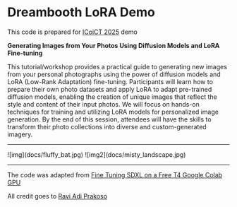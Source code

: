 # Dreambooth LoRA Demo

This code is prepared for [ICoiCT 2025](https://2025.icoict.org/) demo

**Generating Images from Your Photos Using Diffusion Models and LoRA Fine-tuning**

This tutorial/workshop provides a practical guide to generating new images from your personal photographs using the power of diffusion models and LoRA (Low-Rank Adaptation) fine-tuning. Participants will learn how to prepare their own photo datasets and apply LoRA to adapt pre-trained diffusion models, enabling the creation of unique images that reflect the style and content of their input photos. We will focus on hands-on techniques for training and utilizing LoRA models for personalized image generation. By the end of this session, attendees will have the skills to transform their photo collections into diverse and custom-generated imagery.

<hr />
![img](docs/fluffy_bat.jpg)
![img2](docs/misty_landscape.jpg)



<hr />

The code was adapted from [Fine Tuning SDXL on a Free T4 Google Colab GPU](https://medium.com/@ravi.kaskuser/fine-tuning-sdxl-on-a-free-t4-google-colab-gpu-41ca2cd3cec8)

All credit goes to [Ravi Adi Prakoso](https://medium.com/@ravi.kaskuser)